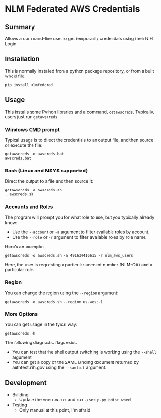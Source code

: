 # NLM Federated AWS Credentials

## Summary

Allows a command-line user to get temporarily credentials using their NIH Login

## Installation

This is normally installed from a python package repository, or from a built wheel file:

    pip install nlmfedcred

## Usage

This installs some Python libraries and a command, `getawscreds`.
Typically, users just run `getawscreds`.

### Windows CMD prompt

Typical usage is to direct the credentials to an output file, and then
source or execute the file:

    getawscreds -o awscreds.bat
    awscreds.bat

### Bash (Linux and MSYS supported)

Direct the output to a file and then source it:

    getawscreds -o awscreds.sh
    . awscreds.sh

### Accounts and Roles

The program will prompt you for what role to use, but you typically already know:

* Use the `--account` or `-a` argument to filter available roles by account.
* Use the `--role` or `-r` argument to filter available roles by role name.

Here's an example:

    getawscreds -o awscreds.sh -a 491634416615 -r nlm_aws_users

Here, the user is requesting a particular account number (NLM-QA) and a particular role.


### Region

You can change the region using the `--region` argument:

    getawscreds -o awscreds.sh --region us-west-1

### More Options

You can get usage in the tyical way:

    getawscreds -h

The following diagnostic flags exist:

* You can test that the shell output switching is working using the `--shell` argument.
* You can get a copy of the SAML Binding document returned by authtest.nih.gov using the `--samlout` argument.

## Development 

- Building
    * Update the `VERSION.txt` and run `./setup.py bdist_wheel`
- Testing
    * Only manual at this point, I'm afraid

